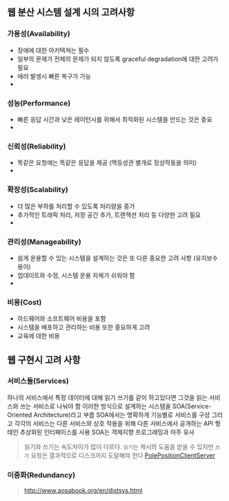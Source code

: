 

## 웹 분산 시스템 설계 시의 고려사항
### 가용성(Availability)
- 장애에 대한 아키텍쳐는 필수
- 일부의 문제가 전체의 문제가 되지 않도록 graceful degradation에 대한 고려가 필요
- 에러 발생시 빠른 복구가 가능
- 
### 성능(Performance)
- 빠른 응답 시간과 낮은 레이턴시를 위해서 최적화된 시스템을 만드는 것은 중요
- 
### 신뢰성(Reliability)
- 똑같은 요청에는 똑같은 응답을 제공 (멱등성관 별개로 정상작동을 의미)
- 
### 확장성(Scalability)
- 더 많은 부하를 처리할 수 있도록 처리량을 증가
- 추가적인 트래픽 처리, 저장 공간 추가, 트랜잭션 처리 등 다양한 고려 필요
- 
### 관리성(Manageability)
- 쉽게 운용할 수 있는 시스템을 설계하는 것은 또 다른 중요한 고려 사항 (유지보수 용이)
- 업데이트와 수정, 시스템 운용 자체가 쉬워야 함
- 
### 비용(Cost)
- 하드웨어와 소프트웨어 비용을 포함
- 시스템을 배포하고 관리하는 비용 또한 중요하게 고려
- 교육에 대한 비용


## 웹 구현시 고려 사항
### 서비스들(Services)
하나의 서비스에서 특정 데이터에 대해 읽기 쓰기를 같이 하고있다면 그것을 읽는 서비스와 쓰는 서비스로 나눠야 함
이러한 방식으로 설계하는 시스템을 SOA(Service-Oriented Architecture)라고 부름
SOA에서는 명확하게 기능별로 서비스를 구성
그리고 각각의 서비스는 다른 서비스와 상호 작용을 위해 다른 서비스에서 공개하는 API 형태인 추상화된 인터페이스를 사용
SOA는 객체지향 프로그래밍과 아주 유사

> 읽기와 쓰기는 속도차이가 많이 다르다.
> `읽기`는 캐시의 도움을 받을 수 있지만 `쓰기` 요청은 결과적으로 디스크까지 도달해야 한다
> [PolePositionClientServer](http://polepos.sourceforge.net/results/PolePositionClientServer.pdf)

### 이중화(Redundancy)


> http://www.aosabook.org/en/distsys.html
